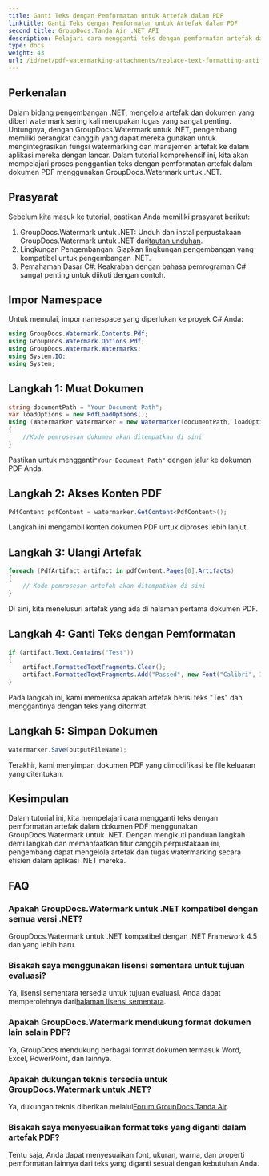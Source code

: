 ```yaml
---
title: Ganti Teks dengan Pemformatan untuk Artefak dalam PDF
linktitle: Ganti Teks dengan Pemformatan untuk Artefak dalam PDF
second_title: GroupDocs.Tanda Air .NET API
description: Pelajari cara mengganti teks dengan pemformatan artefak dalam dokumen PDF menggunakan GroupDocs.Watermark untuk .NET. Tingkatkan manajemen dokumen dengan mudah.
type: docs
weight: 43
url: /id/net/pdf-watermarking-attachments/replace-text-formatting-artifact-pdf/
---
```

## Perkenalan
Dalam bidang pengembangan .NET, mengelola artefak dan dokumen yang diberi watermark sering kali merupakan tugas yang sangat penting. Untungnya, dengan GroupDocs.Watermark untuk .NET, pengembang memiliki perangkat canggih yang dapat mereka gunakan untuk mengintegrasikan fungsi watermarking dan manajemen artefak ke dalam aplikasi mereka dengan lancar. Dalam tutorial komprehensif ini, kita akan mempelajari proses penggantian teks dengan pemformatan artefak dalam dokumen PDF menggunakan GroupDocs.Watermark untuk .NET.
## Prasyarat
Sebelum kita masuk ke tutorial, pastikan Anda memiliki prasyarat berikut:
1.  GroupDocs.Watermark untuk .NET: Unduh dan instal perpustakaan GroupDocs.Watermark untuk .NET dari[tautan unduhan](https://releases.groupdocs.com/Watermark/net/).
2. Lingkungan Pengembangan: Siapkan lingkungan pengembangan yang kompatibel untuk pengembangan .NET.
3. Pemahaman Dasar C#: Keakraban dengan bahasa pemrograman C# sangat penting untuk diikuti dengan contoh.

## Impor Namespace
Untuk memulai, impor namespace yang diperlukan ke proyek C# Anda:
```csharp
using GroupDocs.Watermark.Contents.Pdf;
using GroupDocs.Watermark.Options.Pdf;
using GroupDocs.Watermark.Watermarks;
using System.IO;
using System;
```
## Langkah 1: Muat Dokumen
```csharp
string documentPath = "Your Document Path";
var loadOptions = new PdfLoadOptions();
using (Watermarker watermarker = new Watermarker(documentPath, loadOptions))
{
    //Kode pemrosesan dokumen akan ditempatkan di sini
}
```
 Pastikan untuk mengganti`"Your Document Path"` dengan jalur ke dokumen PDF Anda.
## Langkah 2: Akses Konten PDF
```csharp
PdfContent pdfContent = watermarker.GetContent<PdfContent>();
```
Langkah ini mengambil konten dokumen PDF untuk diproses lebih lanjut.
## Langkah 3: Ulangi Artefak
```csharp
foreach (PdfArtifact artifact in pdfContent.Pages[0].Artifacts)
{
    // Kode pemrosesan artefak akan ditempatkan di sini
}
```
Di sini, kita menelusuri artefak yang ada di halaman pertama dokumen PDF.
## Langkah 4: Ganti Teks dengan Pemformatan
```csharp
if (artifact.Text.Contains("Test"))
{
    artifact.FormattedTextFragments.Clear();
    artifact.FormattedTextFragments.Add("Passed", new Font("Calibri", 19, FontStyle.Bold), Color.Red, Color.Aqua);
}
```
Pada langkah ini, kami memeriksa apakah artefak berisi teks "Tes" dan menggantinya dengan teks yang diformat.
## Langkah 5: Simpan Dokumen
```csharp
watermarker.Save(outputFileName);
```
Terakhir, kami menyimpan dokumen PDF yang dimodifikasi ke file keluaran yang ditentukan.

## Kesimpulan
Dalam tutorial ini, kita mempelajari cara mengganti teks dengan pemformatan artefak dalam dokumen PDF menggunakan GroupDocs.Watermark untuk .NET. Dengan mengikuti panduan langkah demi langkah dan memanfaatkan fitur canggih perpustakaan ini, pengembang dapat mengelola artefak dan tugas watermarking secara efisien dalam aplikasi .NET mereka.
## FAQ
### Apakah GroupDocs.Watermark untuk .NET kompatibel dengan semua versi .NET?
GroupDocs.Watermark untuk .NET kompatibel dengan .NET Framework 4.5 dan yang lebih baru.
### Bisakah saya menggunakan lisensi sementara untuk tujuan evaluasi?
 Ya, lisensi sementara tersedia untuk tujuan evaluasi. Anda dapat memperolehnya dari[halaman lisensi sementara](https://purchase.groupdocs.com/temporary-license/).
### Apakah GroupDocs.Watermark mendukung format dokumen lain selain PDF?
Ya, GroupDocs mendukung berbagai format dokumen termasuk Word, Excel, PowerPoint, dan lainnya.
### Apakah dukungan teknis tersedia untuk GroupDocs.Watermark untuk .NET?
 Ya, dukungan teknis diberikan melalui[Forum GroupDocs.Tanda Air](https://forum.groupdocs.com/c/watermark/19).
### Bisakah saya menyesuaikan format teks yang diganti dalam artefak PDF?
Tentu saja, Anda dapat menyesuaikan font, ukuran, warna, dan properti pemformatan lainnya dari teks yang diganti sesuai dengan kebutuhan Anda.